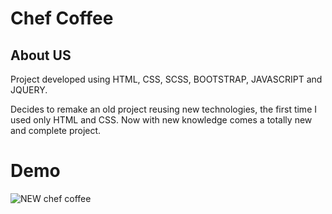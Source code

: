 # Chef Coffee 

## About US

Project developed using HTML, CSS, SCSS, BOOTSTRAP, JAVASCRIPT and JQUERY.

Decides to remake an old project reusing new technologies, the first time I used only HTML and CSS. Now with new knowledge comes a totally new and complete project.

# Demo

![NEW chef coffee](https://user-images.githubusercontent.com/79466541/208735837-da01108f-65c8-4ecf-8f4d-900468ec7c4a.png)
